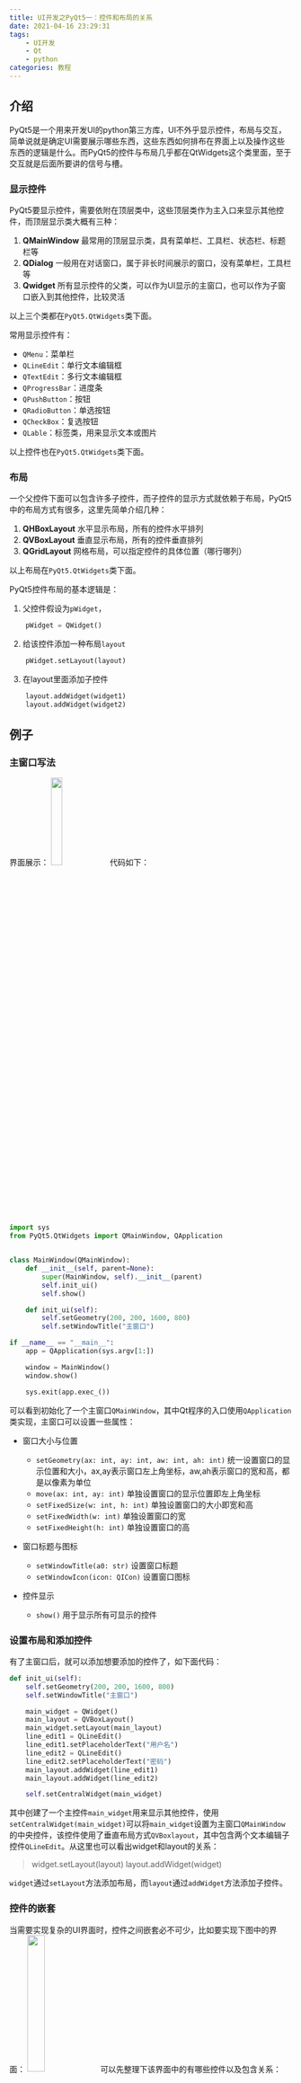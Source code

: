 ```yaml
---
title: UI开发之PyQt5一：控件和布局的关系
date: 2021-04-16 23:29:31
tags:
    - UI开发
    - Qt
    - python
categories: 教程
---
```


## 介绍
PyQt5是一个用来开发UI的python第三方库，UI不外乎显示控件，布局与交互，简单说就是确定UI需要展示哪些东西，这些东西如何排布在界面上以及操作这些东西的逻辑是什么。而PyQt5的控件与布局几乎都在QtWidgets这个类里面，至于交互就是后面所要讲的信号与槽。

<!--more-->

### 显示控件
PyQt5要显示控件，需要依附在顶层类中，这些顶层类作为主入口来显示其他控件，而顶层显示类大概有三种：
1. **QMainWindow**
最常用的顶层显示类，具有菜单栏、工具栏、状态栏、标题栏等
2. **QDialog**
一般用在对话窗口，属于非长时间展示的窗口，没有菜单栏，工具栏等
3. **Qwidget**
所有显示控件的父类，可以作为UI显示的主窗口，也可以作为子窗口嵌入到其他控件，比较灵活

以上三个类都在`PyQt5.QtWidgets`类下面。

常用显示控件有：
* `QMenu`：菜单栏
* `QLineEdit`：单行文本编辑框
* `QTextEdit`：多行文本编辑框
* `QProgressBar`：进度条
* `QPushButton`：按钮
* `QRadioButton`：单选按钮
* `QCheckBox`：复选按钮
* `QLable`：标签类，用来显示文本或图片

以上控件也在`PyQt5.QtWidgets`类下面。

### 布局
一个父控件下面可以包含许多子控件，而子控件的显示方式就依赖于布局，PyQt5中的布局方式有很多，这里先简单介绍几种：
1. **QHBoxLayout**
    水平显示布局，所有的控件水平排列
2. **QVBoxLayout**
    垂直显示布局，所有的控件垂直排列
3. **QGridLayout**
    网格布局，可以指定控件的具体位置（哪行哪列）

以上布局在`PyQt5.QtWidgets`类下面。

PyQt5控件布局的基本逻辑是：
1. 父控件假设为`pWidget`，
```python
    pWidget = QWidget()
```
2. 给该控件添加一种布局`layout`
```python
    pWidget.setLayout(layout)
```
3. 在layout里面添加子控件
```python
    layout.addWidget(widget1)
    layout.addWidget(widget2)
```

## 例子

### 主窗口写法
界面展示：
<img src="https://raw.githubusercontent.com/gamersover/hexo_blog_assets/main/pyqt%E6%95%99%E7%A8%8B/No1.jpg" width="20%">
代码如下：
```python
import sys
from PyQt5.QtWidgets import QMainWindow, QApplication


class MainWindow(QMainWindow):
    def __init__(self, parent=None):
        super(MainWindow, self).__init__(parent)   
        self.init_ui()
        self.show()

    def init_ui(self):
        self.setGeometry(200, 200, 1600, 800)
        self.setWindowTitle("主窗口")

if __name__ == "__main__":
    app = QApplication(sys.argv[1:])

    window = MainWindow()
    window.show()

    sys.exit(app.exec_())
```
可以看到初始化了一个主窗口`QMainWindow`，其中Qt程序的入口使用`QApplication`类实现，主窗口可以设置一些属性：
* 窗口大小与位置
    * `setGeometry(ax: int, ay: int, aw: int, ah: int)`
        统一设置窗口的显示位置和大小，ax,ay表示窗口左上角坐标，aw,ah表示窗口的宽和高，都是以像素为单位
    * `move(ax: int, ay: int)`
        单独设置窗口的显示位置即左上角坐标
    * `setFixedSize(w: int, h: int)`
        单独设置窗口的大小即宽和高
    * `setFixedWidth(w: int)`
        单独设置窗口的宽
    * `setFixedHeight(h: int)`
        单独设置窗口的高

* 窗口标题与图标
    * `setWindowTitle(a0: str)`
        设置窗口标题
    * `setWindowIcon(icon: QICon)`
        设置窗口图标
* 控件显示
    * `show()`
        用于显示所有可显示的控件

### 设置布局和添加控件
有了主窗口后，就可以添加想要添加的控件了，如下面代码：
```python
def init_ui(self):
    self.setGeometry(200, 200, 1600, 800)
    self.setWindowTitle("主窗口")

    main_widget = QWidget()
    main_layout = QVBoxLayout()
    main_widget.setLayout(main_layout)
    line_edit1 = QLineEdit()
    line_edit1.setPlaceholderText("用户名")
    line_edit2 = QLineEdit()
    line_edit2.setPlaceholderText("密码")
    main_layout.addWidget(line_edit1)
    main_layout.addWidget(line_edit2)

    self.setCentralWidget(main_widget)
```
其中创建了一个主控件`main_widget`用来显示其他控件，使用`setCentralWidget(main_widget)`可以将`main_widget`设置为主窗口`QMainWindow`的中央控件，该控件使用了垂直布局方式`QVBoxlayout`，其中包含两个文本编辑子控件`QLineEdit`。从这里也可以看出widget和layout的关系：
> widget.setLayout(layout)
> layout.addWidget(widget)

`widget`通过`setLayout`方法添加布局，而`layout`通过`addWidget`方法添加子控件。

### 控件的嵌套
当需要实现复杂的UI界面时，控件之间嵌套必不可少，比如要实现下图中的界面：
<img src="https://raw.githubusercontent.com/gamersover/hexo_blog_assets/main/pyqt%E6%95%99%E7%A8%8B/No3.jpg" width="25%">
可以先整理下该界面中的有哪些控件以及包含关系：
<img src="https://raw.githubusercontent.com/gamersover/hexo_blog_assets/main/pyqt%E6%95%99%E7%A8%8B/No2.jpg" width="60%">
其中主控件(`main_widget`)包含左右两个控件，而右边控件(`right_widget`)又包含两个控件，所以代码实现为：
```python
import sys
from PyQt5.QtWidgets import QMainWindow, QApplication, QVBoxLayout, QWidget, QHBoxLayout


class MainWindow(QMainWindow):
    def __init__(self, parent=None):
        super(MainWindow, self).__init__(parent)   
        self.init_ui()
        self.show()

    def init_ui(self):
        self.setStyleSheet("border:2px solid black")
        self.setGeometry(1000, 400, 300, 300)
        self.setWindowTitle("主窗口")

        main_widget = QWidget()
        self.setCentralWidget(main_widget)

        main_layout = QHBoxLayout()
        main_widget.setLayout(main_layout)
        
        left_widget = QWidget()
        right_widget = QWidget()
        main_layout.addWidget(left_widget)
        main_layout.addWidget(right_widget)

        right_layout = QVBoxLayout()
        right_widget.setLayout(right_layout)
        
        top_widget = QWidget()
        buttom_widget = QWidget()
        right_layout.addWidget(top_widget)
        right_layout.addWidget(buttom_widget)


if __name__ == "__main__":
    app = QApplication(sys.argv[1:])

    window = MainWindow()
    window.show()

    sys.exit(app.exec_())
```
`main_widget`使用了`QHBoxLayout`布局方式，包含`left_widget`和`right_widget`两个子控件；而`right_widget`使用了`QVBoxLayout`布局方式，包含了`top_widget`和`buttom_widget`两个子控件。
